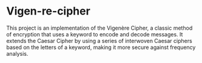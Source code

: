 # Vigen-re-cipher
This project is an implementation of the Vigenère Cipher, a classic method of encryption that uses a keyword to encode and decode messages. It extends the Caesar Cipher by using a series of interwoven Caesar ciphers based on the letters of a keyword, making it more secure against frequency analysis.

